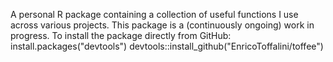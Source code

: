 A personal R package containing a collection of useful functions I use across various projects. This package is a (continuously ongoing) work in progress. 
To install the package directly from GitHub: <br/>
install.packages("devtools")
devtools::install_github("EnricoToffalini/toffee")
